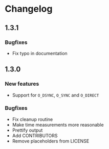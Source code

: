 # Changelog
## 1.3.1
### Bugfixes

* Fix typo in documentation

## 1.3.0
### New features

* Support for `O_DSYNC`, `O_SYNC` and `O_DIRECT`

### Bugfixes

* Fix cleanup routine
* Make time measurements more reasonable
* Prettify output
* Add CONTRIBUTORS
* Remove placeholders from LICENSE

